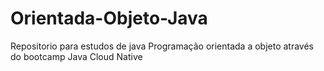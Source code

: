 # Orientada-Objeto-Java
Repositorio para estudos de java Programação orientada a objeto através do bootcamp Java Cloud Native
